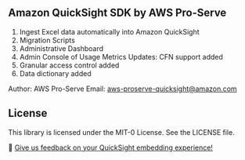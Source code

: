 ## Amazon QuickSight SDK by AWS Pro-Serve

1. Ingest Excel data automatically into Amazon QuickSight
2. Migration Scripts
3. Administrative Dashboard
4. Admin Console of Usage Metrics
  Updates: CFN support added
5. Granular access control added
6. Data dictionary added

Author: AWS Pro-Serve
Email: aws-proserve-quicksight@amazon.com

## License

This library is licensed under the MIT-0 License. See the LICENSE file.




💭 [Give us feedback on your QuickSight embedding experience!](https://amazonmr.au1.qualtrics.com/jfe/form/SV_82jpzFSMLDBH1K6)
